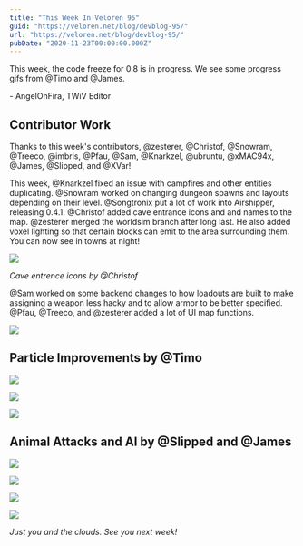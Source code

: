 ```yaml
---
title: "This Week In Veloren 95"
guid: "https://veloren.net/blog/devblog-95/"
url: "https://veloren.net/blog/devblog-95/"
pubDate: "2020-11-23T00:00:00.000Z"
---
```


This week, the code freeze for 0.8 is in progress. We see some progress gifs from @Timo and @James.

\- AngelOnFira, TWiV Editor

## Contributor Work

Thanks to this week's contributors, @zesterer, @Christof, @Snowram, @Treeco, @imbris, @Pfau, @Sam, @Knarkzel, @ubruntu, @xMAC94x, @James, @Slipped, and @XVar!

This week, @Knarkzel fixed an issue with campfires and other entities duplicating. @Snowram worked on changing dungeon spawns and layouts depending on their level. @Songtronix put a lot of work into Airshipper, releasing 0.4.1. @Christof added cave entrance icons and and names to the map. @zesterer merged the worldsim branch after long last. He also added voxel lighting so that certain blocks can emit to the area surrounding them. You can now see in towns at night!

![](https://s3.eu-central-2.wasabisys.com/veloren-blog/cdn/597826574095613962/780573161720119336/CaveNames.jpg)

_Cave entrence icons by @Christof_

@Sam worked on some backend changes to how loadouts are built to make assigning a weapon less hacky and to allow armor to be better specified. @Pfau, @Treeco, and @zesterer added a lot of UI map functions.

![](https://s3.eu-central-2.wasabisys.com/veloren-blog/cdn/597826574095613962/780581217858224148/unknown.png)

## Particle Improvements by @Timo

![](https://s3.eu-central-2.wasabisys.com/veloren-blog/cdn/541307708146581519/782397191775453194/video-2020-11-20_17.59.01.gif)

![](https://s3.eu-central-2.wasabisys.com/veloren-blog/cdn/541307708146581519/782397201916887070/video-2020-11-20_18.56.30.gif)

![](https://s3.eu-central-2.wasabisys.com/veloren-blog/cdn/541307708146581519/782397198137950238/video-2020-11-20_20.32.55.gif)

## Animal Attacks and AI by @Slipped and @James

![](https://s3.eu-central-2.wasabisys.com/veloren-blog/cdn/541307708146581519/782397159164346368/maneater.gif)

![](https://s3.eu-central-2.wasabisys.com/veloren-blog/cdn/541307708146581519/782397161052045342/lavadrake.gif)

![](https://s3.eu-central-2.wasabisys.com/veloren-blog/cdn/541307708146581519/782397050415087636/kelpie.gif)

![](https://s3.eu-central-2.wasabisys.com/veloren-blog/cdn/634860358623821835/780285618290688000/screenshot_1606098502736.png)

_Just you and the clouds. See you next week!_
